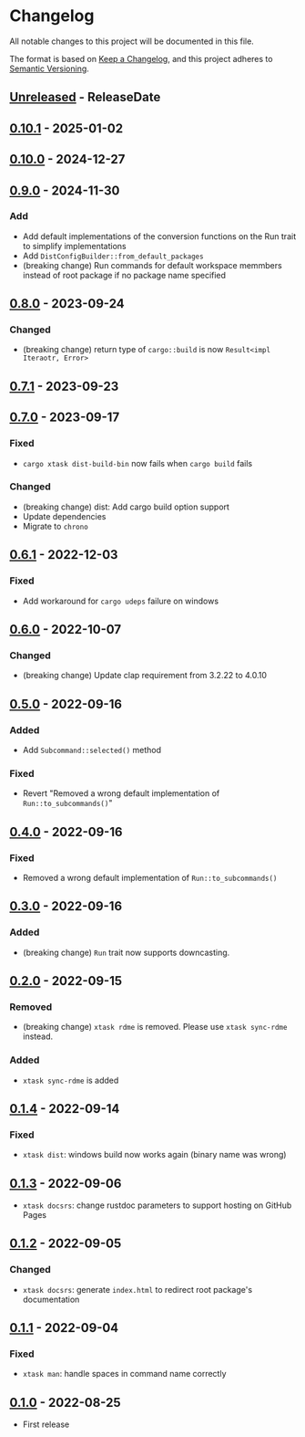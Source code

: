 # Changelog

All notable changes to this project will be documented in this file.

The format is based on [Keep a Changelog](https://keepachangelog.com/en/1.1.0/),
and this project adheres to [Semantic Versioning](https://semver.org/spec/v2.0.0.html).

<!-- next-header -->

## [Unreleased] - ReleaseDate

## [0.10.1] - 2025-01-02

## [0.10.0] - 2024-12-27

## [0.9.0] - 2024-11-30

### Add

* Add default implementations of the conversion functions on the Run trait to simplify implementations
* Add `DistConfigBuilder::from_default_packages`
* (breaking change) Run commands for default workspace memmbers instead of root package if no package name specified

## [0.8.0] - 2023-09-24

### Changed

* (breaking change) return type of `cargo::build` is now `Result<impl Iteraotr, Error>`

## [0.7.1] - 2023-09-23

## [0.7.0] - 2023-09-17

### Fixed

* `cargo xtask dist-build-bin` now fails when `cargo build` fails

### Changed

* (breaking change) dist: Add cargo build option support
* Update dependencies
* Migrate to `chrono`

## [0.6.1] - 2022-12-03

### Fixed

* Add workaround for `cargo udeps` failure on windows

## [0.6.0] - 2022-10-07

### Changed

* (breaking change) Update clap requirement from 3.2.22 to 4.0.10

## [0.5.0] - 2022-09-16

### Added

* Add `Subcommand::selected()` method

### Fixed

* Revert "Removed a wrong default implementation of `Run::to_subcommands()`"

## [0.4.0] - 2022-09-16

### Fixed

* Removed a wrong default implementation of `Run::to_subcommands()`

## [0.3.0] - 2022-09-16

### Added

* (breaking change) `Run` trait now supports downcasting.

## [0.2.0] - 2022-09-15

### Removed

* (breaking change) `xtask rdme` is removed. Please use `xtask sync-rdme` instead.

### Added

* `xtask sync-rdme` is added

## [0.1.4] - 2022-09-14

### Fixed

* `xtask dist`: windows build now works again (binary name was wrong)

## [0.1.3] - 2022-09-06

* `xtask docsrs`: change rustdoc parameters to support hosting on GitHub Pages

## [0.1.2] - 2022-09-05

### Changed

* `xtask docsrs`: generate `index.html` to redirect root package's documentation

## [0.1.1] - 2022-09-04

### Fixed

* `xtask man`: handle spaces in command name correctly

## [0.1.0] - 2022-08-25

* First release

<!-- next-url -->
[Unreleased]: https://github.com/gifnksm/cli-xtask/compare/v0.10.1...HEAD
[0.10.1]: https://github.com/gifnksm/cli-xtask/compare/v0.10.0...v0.10.1
[0.10.0]: https://github.com/gifnksm/cli-xtask/compare/v0.9.0...v0.10.0
[0.9.0]: https://github.com/gifnksm/cli-xtask/compare/v0.8.0...v0.9.0
[0.8.0]: https://github.com/gifnksm/cli-xtask/compare/v0.7.1...v0.8.0
[0.7.1]: https://github.com/gifnksm/cli-xtask/compare/v0.7.0...v0.7.1
[0.7.0]: https://github.com/gifnksm/cli-xtask/compare/v0.6.1...v0.7.0
[0.6.1]: https://github.com/gifnksm/cli-xtask/compare/v0.6.0...v0.6.1
[0.6.0]: https://github.com/gifnksm/cli-xtask/compare/v0.5.0...v0.6.0
[0.5.0]: https://github.com/gifnksm/cli-xtask/compare/v0.4.0...v0.5.0
[0.4.0]: https://github.com/gifnksm/cli-xtask/compare/v0.3.0...v0.4.0
[0.3.0]: https://github.com/gifnksm/cli-xtask/compare/v0.2.0...v0.3.0
[0.2.0]: https://github.com/gifnksm/cli-xtask/compare/v0.1.4...v0.2.0
[0.1.4]: https://github.com/gifnksm/cli-xtask/compare/v0.1.3...v0.1.4
[0.1.3]: https://github.com/gifnksm/cli-xtask/compare/v0.1.2...v0.1.3
[0.1.2]: https://github.com/gifnksm/cli-xtask/compare/v0.1.1...v0.1.2
[0.1.1]: https://github.com/gifnksm/cli-xtask/compare/v0.1.0...v0.1.1
[0.1.0]: https://github.com/gifnksm/cli-xtask/commits/v0.1.0
